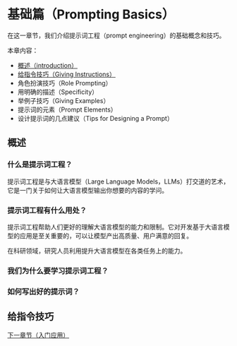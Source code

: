 # 基础篇（Prompting Basics）

在这一章节，我们介绍提示词工程（prompt engineering）的基础概念和技巧。

本章内容：
- [概述（introduction）](#概述)
- [给指令技巧（Giving Instructions）](#给指令技巧)
- 角色扮演技巧（Role Prompting）
- 用明确的描述（Specificity）
- 举例子技巧（Giving Examples）
- 提示词的元素（Prompt Elements）
- 设计提示词的几点建议（Tips for Designing a Prompt）

## 概述

### 什么是提示词工程？
提示词工程是与大语言模型（Large Language Models，LLMs）打交道的艺术，它是一门关于如何让大语言模型输出你想要的内容的学问。

### 提示词工程有什么用处？
提示词工程帮助人们更好的理解大语言模型的能力和限制。它对开发基于大语言模型的应用是至关重要的，可以让模型产出高质量、用户满意的回复。

在科研领域，研究人员利用提升大语言模型在各类任务上的能力。

### 我们为什么要学习提示词工程？


### 如何写出好的提示词？

## 给指令技巧


[下一章节（入门应用）](prompting-basic-applications.md)
